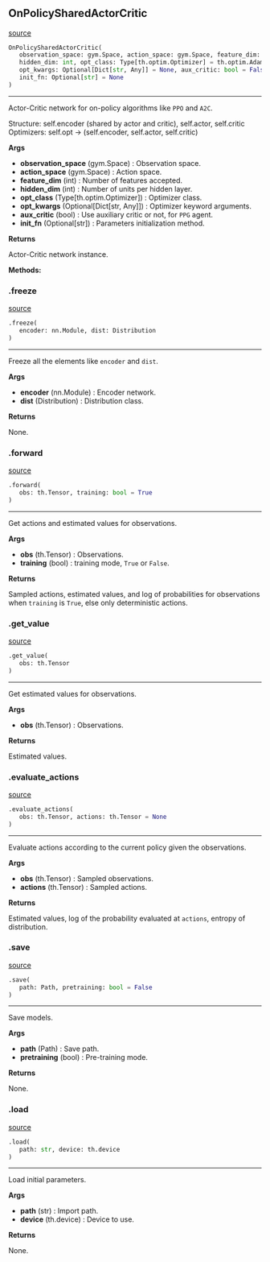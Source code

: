 #


## OnPolicySharedActorCritic
[source](https://github.com/RLE-Foundation/rllte/blob/main/rllte/xploit/policy/on_policy_shared_actor_critic.py/#L213)
```python 
OnPolicySharedActorCritic(
   observation_space: gym.Space, action_space: gym.Space, feature_dim: int,
   hidden_dim: int, opt_class: Type[th.optim.Optimizer] = th.optim.Adam,
   opt_kwargs: Optional[Dict[str, Any]] = None, aux_critic: bool = False,
   init_fn: Optional[str] = None
)
```


---
Actor-Critic network for on-policy algorithms like `PPO` and `A2C`.

Structure: self.encoder (shared by actor and critic), self.actor, self.critic
Optimizers: self.opt -> (self.encoder, self.actor, self.critic)


**Args**

* **observation_space** (gym.Space) : Observation space.
* **action_space** (gym.Space) : Action space.
* **feature_dim** (int) : Number of features accepted.
* **hidden_dim** (int) : Number of units per hidden layer.
* **opt_class** (Type[th.optim.Optimizer]) : Optimizer class.
* **opt_kwargs** (Optional[Dict[str, Any]]) : Optimizer keyword arguments.
* **aux_critic** (bool) : Use auxiliary critic or not, for `PPG` agent.
* **init_fn** (Optional[str]) : Parameters initialization method.


**Returns**

Actor-Critic network instance.


**Methods:**


### .freeze
[source](https://github.com/RLE-Foundation/rllte/blob/main/rllte/xploit/policy/on_policy_shared_actor_critic.py/#L283)
```python
.freeze(
   encoder: nn.Module, dist: Distribution
)
```

---
Freeze all the elements like `encoder` and `dist`.


**Args**

* **encoder** (nn.Module) : Encoder network.
* **dist** (Distribution) : Distribution class.


**Returns**

None.

### .forward
[source](https://github.com/RLE-Foundation/rllte/blob/main/rllte/xploit/policy/on_policy_shared_actor_critic.py/#L304)
```python
.forward(
   obs: th.Tensor, training: bool = True
)
```

---
Get actions and estimated values for observations.


**Args**

* **obs** (th.Tensor) : Observations.
* **training** (bool) : training mode, `True` or `False`.


**Returns**

Sampled actions, estimated values, and log of probabilities for observations when `training` is `True`,
else only deterministic actions.

### .get_value
[source](https://github.com/RLE-Foundation/rllte/blob/main/rllte/xploit/policy/on_policy_shared_actor_critic.py/#L327)
```python
.get_value(
   obs: th.Tensor
)
```

---
Get estimated values for observations.


**Args**

* **obs** (th.Tensor) : Observations.


**Returns**

Estimated values.

### .evaluate_actions
[source](https://github.com/RLE-Foundation/rllte/blob/main/rllte/xploit/policy/on_policy_shared_actor_critic.py/#L338)
```python
.evaluate_actions(
   obs: th.Tensor, actions: th.Tensor = None
)
```

---
Evaluate actions according to the current policy given the observations.


**Args**

* **obs** (th.Tensor) : Sampled observations.
* **actions** (th.Tensor) : Sampled actions.


**Returns**

Estimated values, log of the probability evaluated at `actions`, entropy of distribution.

### .save
[source](https://github.com/RLE-Foundation/rllte/blob/main/rllte/xploit/policy/on_policy_shared_actor_critic.py/#L357)
```python
.save(
   path: Path, pretraining: bool = False
)
```

---
Save models.


**Args**

* **path** (Path) : Save path.
* **pretraining** (bool) : Pre-training mode.


**Returns**

None.

### .load
[source](https://github.com/RLE-Foundation/rllte/blob/main/rllte/xploit/policy/on_policy_shared_actor_critic.py/#L373)
```python
.load(
   path: str, device: th.device
)
```

---
Load initial parameters.


**Args**

* **path** (str) : Import path.
* **device** (th.device) : Device to use.


**Returns**

None.
